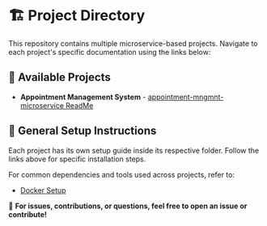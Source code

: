 # 🏗️ Project Directory

This repository contains multiple microservice-based projects. Navigate to each project's specific documentation using the links below:

## 📜 Available Projects

- **Appointment Management System** - [appointment-mngmnt-microservice ReadMe](./appointment-mngmnt-microservice/README.md)


## 🚀 General Setup Instructions
Each project has its own setup guide inside its respective folder. Follow the links above for specific installation steps.

For common dependencies and tools used across projects, refer to:

- [Docker Setup](./docs/docker-setup.md)

📩 **For issues, contributions, or questions, feel free to open an issue or contribute!**

